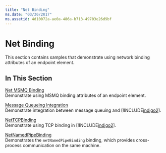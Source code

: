 ```yaml
---
title: "Net Binding"
ms.date: "03/30/2017"
ms.assetid: 4d10072a-ae0a-486a-b713-49703e26d9bf
---
```

# Net Binding
This section contains samples that demonstrate using network binding attributes of an endpoint element.  
  
## In This Section  
 [Net MSMQ Binding](../../../../docs/framework/wcf/samples/net-msmq-binding.md)  
 Demonstrate using MSMQ binding attributes of an endpoint element.  
  
 [Message Queueing Integration](../../../../docs/framework/wcf/samples/message-queueing-integration.md)  
 Demonstrate integration between message queuing and [!INCLUDE[indigo2](../../../../includes/indigo2-md.md)].  
  
 [NetTCPBinding](../../../../docs/framework/wcf/samples/nettcpbinding.md)  
 Demonstrate using TCP binding in [!INCLUDE[indigo2](../../../../includes/indigo2-md.md)].  
  
 [NetNamedPipeBinding](../../../../docs/framework/wcf/samples/netnamedpipebinding.md)  
 Demonstrates the `netNamedPipeBinding` binding, which provides cross-process communication on the same machine.
